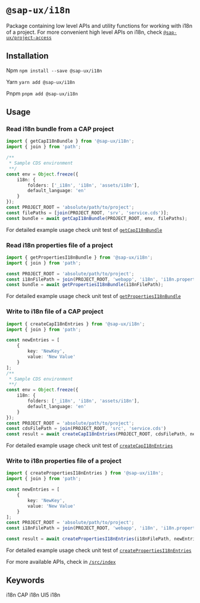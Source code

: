 # `@sap-ux/i18n`

Package containing low level APIs and utility functions for working with i18n of a project. For more convenient high level APIs on i18n, check [`@sap-ux/project-access`](../project-access)


## Installation
Npm
`npm install --save @sap-ux/i18n`

Yarn
`yarn add @sap-ux/i18n`

Pnpm
`pnpm add @sap-ux/i18n`

## Usage

### Read i18n bundle from a CAP project

```typescript
import { getCapI18nBundle } from '@sap-ux/i18n';
import { join } from 'path';

/**
 * Sample CDS environment
 **/
const env = Object.freeze({
    i18n: {
        folders: ['_i18n', 'i18n', 'assets/i18n'],
        default_language: 'en'
    }
});
const PROJECT_ROOT = 'absolute/path/to/project';
const filePaths = [join(PROJECT_ROOT, 'srv', 'service.cds')];
const bundle = await getCapI18nBundle(PROJECT_ROOT, env, filePaths);
```
For detailed example usage check unit test of [`getCapI18nBundle`](./test/unit/read/cap/bundle.test.ts)


### Read i18n properties file of a project

```typescript
import { getPropertiesI18nBundle } from '@sap-ux/i18n';
import { join } from 'path';

const PROJECT_ROOT = 'absolute/path/to/project';
const i18nFilePath = join(PROJECT_ROOT, 'webapp', 'i18n', 'i18n.properties');
const bundle = await getPropertiesI18nBundle(i18nFilePath);

```
For detailed example usage check unit test of [`getPropertiesI18nBundle`](./test/unit/read/properties/bundle.test.ts)

### Write to i18n file of a CAP project

```typescript
import { createCapI18nEntries } from '@sap-ux/i18n';
import { join } from 'path';

const newEntries = [
    {
        key: 'NewKey',
        value: 'New Value'
    }
];
/**
 * Sample CDS environment
 **/
const env = Object.freeze({
    i18n: {
        folders: ['_i18n', 'i18n', 'assets/i18n'],
        default_language: 'en'
    }
});
const PROJECT_ROOT = 'absolute/path/to/project';
const cdsFilePath = join(PROJECT_ROOT, 'src', 'service.cds')
const result = await createCapI18nEntries(PROJECT_ROOT, cdsFilePath, newEntries, env);
```
For detailed example usage check unit test of [`createCapI18nEntries`](./test/unit/write/cap/create.test.ts)

### Write to i18n properties file of a project

```typescript
import { createPropertiesI18nEntries } from '@sap-ux/i18n';
import { join } from 'path';

const newEntries = [
    {
        key: 'NewKey',
        value: 'New Value'
    }
];
const PROJECT_ROOT = 'absolute/path/to/project';
const i18nFilePath = join(PROJECT_ROOT, 'webapp', 'i18n', 'i18n.properties');

const result = await createPropertiesI18nEntries(i18nFilePath, newEntries, PROJECT_ROOT);
```
For detailed example usage check unit test of [`createPropertiesI18nEntries`](./test/unit/write/properties/create.test.ts)


For more available APIs, check in [`/src/index`](./src/index.ts)


## Keywords
i18n
CAP i18n
UI5 i18n
